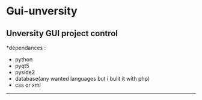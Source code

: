 # Gui-unversity
Unversity GUI project  control
-----------------------------------------------------------
*dependances :
  - python 
  - pyqt5
  - pyside2
  - database(any wanted languages but i bulit it with php)
  - css or xml
 ----------------------------------------------------------
 
